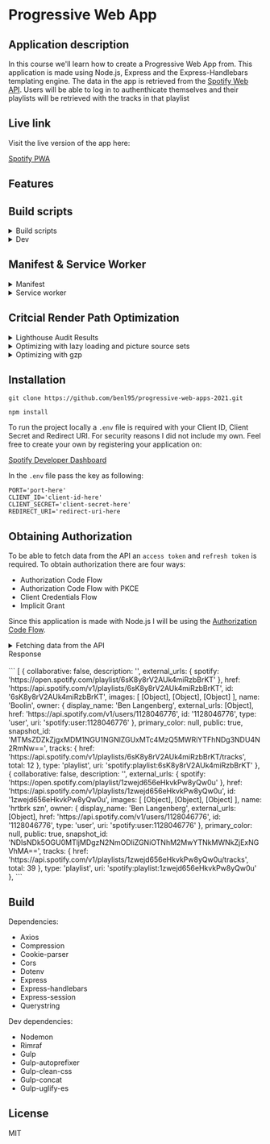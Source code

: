 # Progressive Web App

## Application description

In this course we'll learn how to create a Progressive Web App from. This
application is made using Node.js, Express and the Express-Handlebars templating
engine. The data in the app is retrieved from the
[Spotify Web API](https://developer.spotify.com/documentation/web-api/). Users
will be able to log in to authenthicate themselves and their playlists will be
retrieved with the tracks in that playlist

## Live link

Visit the live version of the app here:

[Spotify PWA](https://spotifypwa.herokuapp.com/)

## Features

## Build scripts

<details>
<summary>Build scripts</summary>
<br>
Inside my project I use two different build scripts. The build scripts bundle my CSS and Client-side Javascript and minifies them. The minified files will be placed in the `public` directory and used for production.

```
"prebuild:css": "rimraf \"public/css\"",
"prebuild:js": "rimraf \"public/js\"",
"build:css": "node ./src/build-scripts/build-css.js",
"build:js": "node ./src/build-scripts/build-js.js"
```

</details>

<details>
<summary>Dev</summary>
<br>
To make the workflow in development more efficient I use the `nodemon` package. This package restarts the server when a change is made to the source code. This make all changes immediately visible, thus speeding up the development of the application.

```
"start": "node app.js",
"dev": "nodemon app",
```

</details>

## Manifest & Service Worker

<details>
<summary>Manifest</summary>
<br>
The goal of this project is to refactor our existing application from WAFS to a Progressive Web App. To make it possible for users to install the application to their mobile device a `manifest` file is created. This file passes information to the browsers about your PWA and how it should behave when installed to a mobile device.
</details>

<details>
<summary>Service worker</summary>
<br>
A Service worker essentially acts as a proxy server that sits between the web application, the browser and the network (when available). They are intended, among other things, to enable the creation of effective offline experiences.

The Service Worker lifecycle consists of the following events:

-  Installing
-  Installed
-  Activating
-  Activated
-  Reduntant

In my service worker I use the `install`, `activation` and `fetch` event
listeners. These event listeners ensures that the application can be used
offline. Currently I use the service worker to pre-cache my CSS, Client-Side
Javascript, the login page and a offline page when the network is unavailable.

</details>

## Critcial Render Path Optimization

<details>
<summary>Lighthouse Audit Results</summary>
<br>
<img width="778" alt="Schermafbeelding 2021-03-31 om 09 57 09" src="https://user-images.githubusercontent.com/43675725/113114972-37e5c500-920c-11eb-9270-ed44a4fb230d.png">

<img width="772" alt="Schermafbeelding 2021-03-31 om 09 57 00" src="https://user-images.githubusercontent.com/43675725/113115012-43d18700-920c-11eb-85b8-3abefaa675e6.png">
</details>

<details>
<summary>Optimizing with lazy loading and picture source sets</summary>
<br>
My application fetches all the playlists of the logged in users from the Spotify API and renders this to the screen. This API call fetches a lot of images for the playlist covers which can slow down the application. 
To optimize this I use `lazy` loading attribute for my images. To optimize the images in my web application further, I use the `picture` element of HTML. This makes it possible to render different image sizes depending on the screen width.

```html
<picture>
	<source media="(min-width: 768px)" srcset="{{this.playlist.largeImg}}" />
	<source media="(min-width: 320px)" srcset="{{this.playlist.smallImg}}" />
	<img src="{{this.playlist}}" alt="Playlist cover" loading="lazy" />
</picture>
```

</details>

<details>
<summary>Optimizing with gzp</summary>
<br>
To optimize the rendered files from the server I use the NPM package `compression`.

```js
const compression = require('compression');
app.use(compression());
```

</details>

## Installation

```
git clone https://github.com/benl95/progressive-web-apps-2021.git
```

```
npm install
```

To run the project locally a `.env` file is required with your Client ID, Client
Secret and Redirect URI. For security reasons I did not include my own. Feel
free to create your own by registering your application on:

[Spotify Developer Dashboard](https://developer.spotify.com/dashboard/login)

In the `.env` file pass the key as following:

```
PORT='port-here'
CLIENT_ID='client-id-here'
CLIENT_SECRET='client-secret-here'
REDIRECT_URI='redirect-uri-here
```

## Obtaining Authorization

To be able to fetch data from the API an `access token` and `refresh token` is
required. To obtain authorization there are four ways:

-  Authorization Code Flow
-  Authorization Code Flow with PKCE
-  Client Credentials Flow
-  Implicit Grant

Since this application is made with Node.js I will be using the
[Authorization Code Flow](https://developer.spotify.com/documentation/general/guides/authorization-guide/#authorization-code-flow).

<details>
<summary>Fetching data from the API</summary>
<br>
<br>
```js
axios
	.get('https://api.spotify.com/v1/me/playlists', {
		headers: {
			Authorization: 'Bearer ' + req.session.access_token,
		},
	})
	.then(response => {
		const data = response.data.items;
		const playlistData = transformPlaylistData(data);
		return playlistData;
	});
```

</details>

<detals>
<summary>Response</summary>
<br>
```
[
  {
    collaborative: false,
    description: '',
    external_urls: {
      spotify: 'https://open.spotify.com/playlist/6sK8y8rV2AUk4miRzbBrKT'
    },
    href: 'https://api.spotify.com/v1/playlists/6sK8y8rV2AUk4miRzbBrKT',
    id: '6sK8y8rV2AUk4miRzbBrKT',
    images: [ [Object], [Object], [Object] ],
    name: 'Boolin',
    owner: {
      display_name: 'Ben Langenberg',
      external_urls: [Object],
      href: 'https://api.spotify.com/v1/users/1128046776',
      id: '1128046776',
      type: 'user',
      uri: 'spotify:user:1128046776'
    },
    primary_color: null,
    public: true,
    snapshot_id: 'MTMsZDZkZjgxMDM1NGU1NGNlZGUxMTc4MzQ5MWRiYTFhNDg3NDU4N2RmNw==',
    tracks: {
      href: 'https://api.spotify.com/v1/playlists/6sK8y8rV2AUk4miRzbBrKT/tracks',
      total: 12
    },
    type: 'playlist',
    uri: 'spotify:playlist:6sK8y8rV2AUk4miRzbBrKT'
  },
  {
    collaborative: false,
    description: '',
    external_urls: {
      spotify: 'https://open.spotify.com/playlist/1zwejd656eHkvkPw8yQw0u'
    },
    href: 'https://api.spotify.com/v1/playlists/1zwejd656eHkvkPw8yQw0u',
    id: '1zwejd656eHkvkPw8yQw0u',
    images: [ [Object], [Object], [Object] ],
    name: 'hrtbrk szn',
    owner: {
      display_name: 'Ben Langenberg',
      external_urls: [Object],
      href: 'https://api.spotify.com/v1/users/1128046776',
      id: '1128046776',
      type: 'user',
      uri: 'spotify:user:1128046776'
    },
    primary_color: null,
    public: true,
    snapshot_id: 'NDIsNDk5OGU0MTljMDgzN2NmODliZGNiOTNhM2MwYTNkMWNkZjExNGVhMA==',
    tracks: {
      href: 'https://api.spotify.com/v1/playlists/1zwejd656eHkvkPw8yQw0u/tracks',
      total: 39
    },
    type: 'playlist',
    uri: 'spotify:playlist:1zwejd656eHkvkPw8yQw0u'
  },
```
</details>

## Build

Dependencies:

-  Axios
-  Compression
-  Cookie-parser
-  Cors
-  Dotenv
-  Express
-  Express-handlebars
-  Express-session
-  Querystring

Dev dependencies:

-  Nodemon
-  Rimraf
-  Gulp
-  Gulp-autoprefixer
-  Gulp-clean-css
-  Gulp-concat
-  Gulp-uglify-es

## License

MIT
